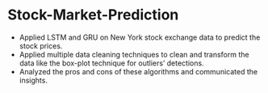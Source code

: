 # Stock-Market-Prediction

- Applied LSTM and GRU on New York stock exchange data to predict the stock prices.
- Applied multiple data cleaning techniques to clean and transform the data like the box-plot technique for outliers’ detections.
- Analyzed the pros and cons of these algorithms and communicated the insights.
